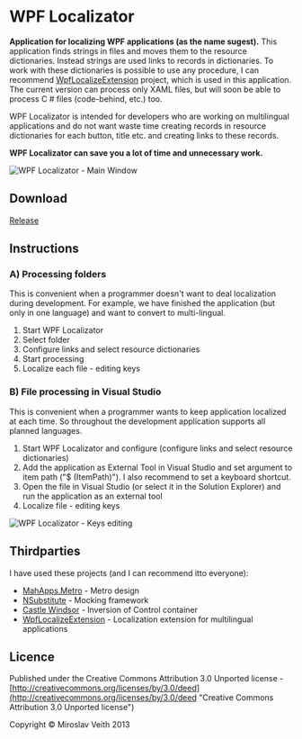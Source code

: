 # WPF Localizator #
**Application for localizing WPF applications (as the name sugest).** This application finds strings in files and moves them to the resource dictionaries. Instead strings are used links to records in dictionaries. To work with these dictionaries is possible to use any procedure, I can recommend [WpfLocalizeExtension](http://wpflocalizeextension.codeplex.com/ "The Localization Extension") project, which is used in this application.
The current version can process only XAML files, but will soon be able to process C # files (code-behind, etc.) too.

WPF Localizator is intended for developers who are working on multilingual applications and do not want waste time creating records in resource dictionaries for each button, title etc. and creating links to these records.


**WPF Localizator can save you a lot of time and unnecessary work.**

![WPF Localizator - Main Window](http://s21.postimg.org/gftwaq3rr/Main_Window.png)

## Download ##
[Release](https://github.com/mveith/Veith.WPFLocalizator/releases "Release")

## Instructions ##
### A) Processing folders ###
This is convenient when a programmer doesn't want to deal localization during development. For example, we have finished the application (but only in one language) and want to convert to multi-lingual.

1. Start WPF Localizator
2. Select folder
2. Configure links and select resource dictionaries
3. Start processing
4. Localize each file - editing keys

### B) File processing in Visual Studio ###
This is convenient when a programmer wants to keep application localized at each time. So throughout the development application supports all planned languages.

1. Start WPF Localizator and configure (configure links and select resource dictionaries)
2. Add the application as External Tool in Visual Studio and set argument to item path ("$ (ItemPath)"). I also recommend to set a keyboard shortcut.
3. Open the file in Visual Studio (or select it in the Solution Explorer) and run the application as an external tool
4. Localize file - editing keys

![WPF Localizator - Keys editing](http://s14.postimg.org/w7rohm90h/Keys_Editing.png)

## Thirdparties ##
I have used these projects (and I can recommend itto everyone):

- [MahApps.Metro](http://mahapps.com/MahApps.Metro/ "MahApps.Metro Documentation") - Metro design
- [NSubstitute](https://github.com/nsubstitute/NSubstitute "NSubstitute") - Mocking framework
- [Castle Windsor](http://docs.castleproject.org/Default.aspx?Page=MainPage&NS=Windsor&AspxAutoDetectCookieSupport=1 "Castle Windsor") - Inversion of Control container
- [WpfLocalizeExtension](http://wpflocalizeextension.codeplex.com/ "WPF Localization Extension") - Localization extension for multilingual applications

## Licence ##

Published under the Creative Commons Attribution 3.0 Unported license - [http://creativecommons.org/licenses/by/3.0/deed](http://creativecommons.org/licenses/by/3.0/deed "Creative Commons Attribution 3.0 Unported license")

Copyright © Miroslav Veith 2013